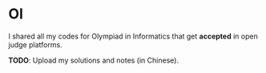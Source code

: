 # OI

I shared all my codes for Olympiad in Informatics that get **accepted** in open judge platforms.

**TODO**: Upload my solutions and notes (in Chinese).


